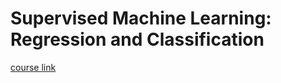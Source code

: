 # Supervised Machine Learning: Regression and Classification

[course link](https://www.coursera.org/learn/machine-learning)
